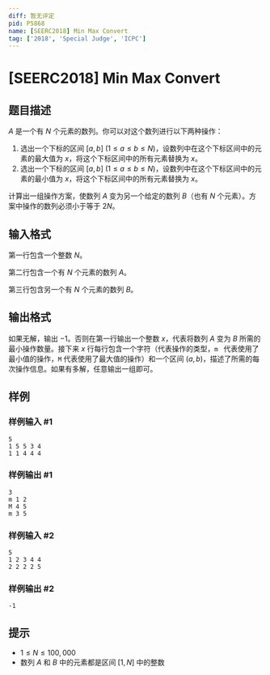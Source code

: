```yaml
---
diff: 暂无评定
pid: P5868
name: [SEERC2018] Min Max Convert
tag: ['2018', 'Special Judge', 'ICPC']
---
```

# [SEERC2018] Min Max Convert
## 题目描述

$A$ 是一个有 $N$ 个元素的数列。你可以对这个数列进行以下两种操作：

1. 选出一个下标的区间 $[a, b] \ (1 \leq a \leq b \leq N)$，设数列中在这个下标区间中的元素的最大值为 $x$，将这个下标区间中的所有元素替换为 $x$。
2. 选出一个下标的区间 $[a, b] \ (1 \leq a \leq b \leq N)$，设数列中在这个下标区间中的元素的最小值为 $x$，将这个下标区间中的所有元素替换为 $x$。

计算出一组操作方案，使数列 $A$ 变为另一个给定的数列 $B$（也有 $N$ 个元素）。方案中操作的数列必须小于等于 $2N$。
## 输入格式

第一行包含一个整数 $N$。

第二行包含一个有 $N$ 个元素的数列 $A$。

第三行包含另一个有 $N$ 个元素的数列 $B$。
## 输出格式

如果无解，输出 $-1$。否则在第一行输出一个整数 $x$，代表将数列 $A$ 变为 $B$ 所需的最小操作数量。接下来 $x$ 行每行包含一个字符（代表操作的类型，`m ` 代表使用了最小值的操作，`M` 代表使用了最大值的操作）和一个区间 $(a,b)$，描述了所需的每次操作信息。如果有多解，任意输出一组即可。
## 样例

### 样例输入 #1
```
5
1 5 5 3 4
1 1 4 4 4
```
### 样例输出 #1
```
3
m 1 2
M 4 5
m 3 5
```
### 样例输入 #2
```
5
1 2 3 4 4
2 2 2 2 5
```
### 样例输出 #2
```
-1
```
## 提示

- $1 \leq N \leq 100, 000$
- 数列 $A$ 和 $B$ 中的元素都是区间 $[1, N]$ 中的整数
